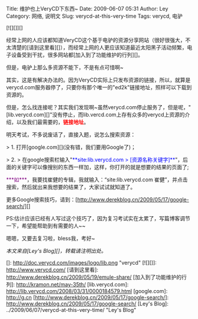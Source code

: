 Title: 维护也上VeryCD下东西~
Date: 2009-06-07 05:31
Author: Ley
Category: 网络, 说明文
Slug: verycd-at-this-very-time
Tags: verycd, 电驴

[![][]][]

经常上网的人应该都知道VeryCD这个基于电驴的资源分享网站（很好很强大，不太清楚的[请到这里看][]），而经常上网的人更应该知道最近太阳黑子活动频繁，电子设备受到干扰，很多网站都[加入到了功能维护的行列][]。

但是，电驴上那么多资源不能下，不是有点可惜啊\~<!--more-->

其实，这是有解决办法的。因为VeryCD实际上只发布资源的链接，所以，就算是verycd.com服务器停了，只要你有那个唯一的"ed2k"链接地址，照样可以下载到资源的。

但是，怎么找连接呢？其实我们发现啊\~虽然verycd.com停止服务了，但是呢，"[lib.verycd.com][]"没有停止，而lib.vercd.com上存有众多的verycd上资源的介绍，以及我们最需要的，<span style="color: #ff0000;">**链接地址**</span>。

明天考试，不多说废话了，直接入题，说怎么搜索资源：

<p>
> 1. 打开[google.com][](没有错，我们要用Google了)；

</p>
<p>
> 2.
> 在google搜索栏输入"<span style="color: #0000ff;">**site:lib.verycd.com
> [资源名称关键字]**</span>"，后面的关键字可以像搜别的东西一样加，这样，你打开的就是想要的结果的页面了;

</p>
<span style="color: #800080;">***如***</span>，我要找崔健的专辑，我就输入：“site:lib.verycd.com
崔健”，并点击搜索，然后就出来我想要的结果了，大家试试就知道了。

更多Google搜索技巧，请到：[http://www.derekblog.cn/2009/05/17/google-search/][]

PS:估计应该已经有人写过这个技巧了，因为复习考试实在太累了，写篇博客调节一下，希望能帮助到有需要的人\~\~

嗯嗯，又要去复习啦，bless我，考好\~

*本文来自[Ley's Blog][]，转载请注明出处。*

  []: http://doc.verycd.com/images/logo/lib.png "verycd"
  [![][]]: http://www.verycd.com/
  [请到这里看]: http://www.derekblog.cn/2009/05/19/emule-share/
  [加入到了功能维护的行列]: http://kramon.net/may-35th/
  [lib.verycd.com]: http://lib.verycd.com/2008/03/31/0000184579.html
  [google.com]: http://g.cn
  [http://www.derekblog.cn/2009/05/17/google-search/]: http://www.derekblog.cn/2009/05/17/google-search/
  [Ley's Blog]: ../2009/06/07/verycd-at-this-very-time/ "Ley's Blog"
